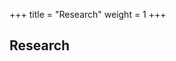 +++
title = "Research"
weight = 1
+++

## Research


<!-- ## My Google Scholar profile: [[Link]](https://scholar.google.co.uk/citations?user=3zZYzQIAAAAJ&hl=en) -->
